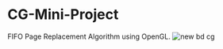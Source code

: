 # CG-Mini-Project
FIFO Page Replacement Algorithm using OpenGL.
![new bd cg](https://github.com/ashreee/FIFO/assets/144210861/f626ca54-601b-4d7c-9cab-41126f7e7db5)
